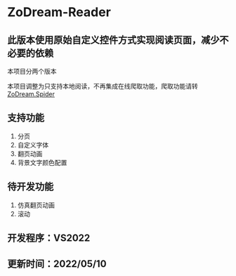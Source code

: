 # ZoDream-Reader

## 此版本使用原始自定义控件方式实现阅读页面，减少不必要的依赖

本项目分两个版本

本项目调整为只支持本地阅读，不再集成在线爬取功能，爬取功能请转[ZoDream.Spider](https://github.com/zx648383079/ZoDream.Spider)


## 支持功能

1. 分页
2. 自定义字体
3. 翻页动画
4. 背景文字颜色配置

## 待开发功能

1. 仿真翻页动画
2. 滚动

## 开发程序：VS2022

## 更新时间：2022/05/10